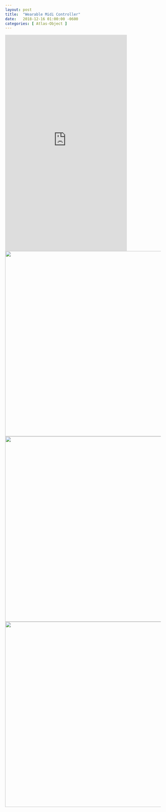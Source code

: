 ```yaml
---
layout: post
title:  "Wearable Midi Controller"
date:   2018-12-16 01:00:00 -0600
categories: [ Atlas-Object ]
---
```


<style>
img
  image-orientation: from-image;
}
</style>
<iframe src="https://player.vimeo.com/video/306710929" width="394" height="700" frameborder="0" webkitallowfullscreen mozallowfullscreen allowfullscreen></iframe>

<img src="{{ site.baseurl }}/assets/image/obj-proj-2/perf-top.JPG" style="width:600px;"/>
<img src="{{ site.baseurl }}/assets/image/obj-proj-2/perf-side.JPG" style="width:600px;"/>
<img src="{{ site.baseurl }}/assets/image/obj-proj-2/assembly.JPG" style="width:600px;"/>